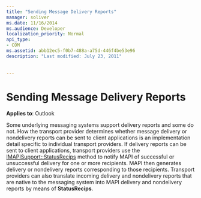 ```yaml
---
title: "Sending Message Delivery Reports"
manager: soliver
ms.date: 11/16/2014
ms.audience: Developer
localization_priority: Normal
api_type:
- COM
ms.assetid: abb12ec5-f0b7-488a-a75d-446f4be53e96
description: "Last modified: July 23, 2011"
 
 
---
```


# Sending Message Delivery Reports

  
  
**Applies to**: Outlook 
  
Some underlying messaging systems support delivery reports and some do not. How the transport provider determines whether message delivery or nondelivery reports can be sent to client applications is an implementation detail specific to individual transport providers. If delivery reports can be sent to client applications, transport providers use the [IMAPISupport::StatusRecips](imapisupport-statusrecips.md) method to notify MAPI of successful or unsuccessful delivery for one or more recipients. MAPI then generates delivery or nondelivery reports corresponding to those recipients. Transport providers can also translate incoming delivery and nondelivery reports that are native to the messaging system into MAPI delivery and nondelivery reports by means of **StatusRecips**.
  

